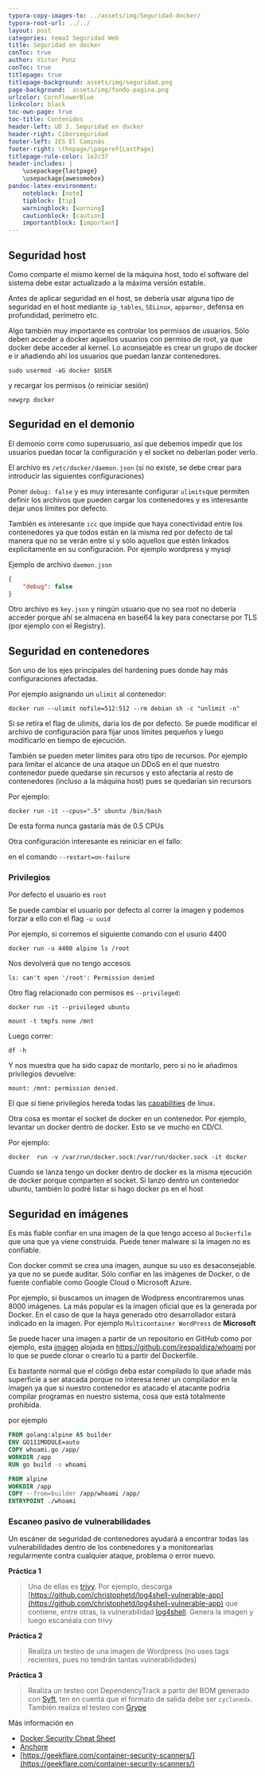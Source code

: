 ```yaml
---
typora-copy-images-to: ../assets/img/Seguridad-docker/
typora-root-url: ../../
layout: post
categories: tema3 Seguridad Web
title: Seguridad en docker
conToc: true
author: Víctor Ponz
conToc: true
titlepage: true
titlepage-background: assets/img/seguridad.png
page-background:  assets/img/fondo-pagina.png
urlcolor: CornflowerBlue
linkcolor: black
toc-own-page: true
toc-title: Contenidos
header-left: UD 3. Seguridad en docker
header-right: Ciberseguridad
footer-left: IES El Caminàs
footer-right: \thepage/\pageref{LastPage}
titlepage-rule-color: 1e2c37
header-includes: |
    \usepackage{lastpage} 
    \usepackage{awesomebox}
pandoc-latex-environment:
    noteblock: [note]
    tipblock: [tip]
    warningblock: [warning]
    cautionblock: [caution]
    importantblock: [important]
---
```



## Seguridad host

Como comparte el mismo kernel de la máquina host, todo el software del sistema debe estar actualizado a la máxima versión estable.

Antes de aplicar seguridad en el host, se debería usar alguna tipo de seguridad en el host mediante `ip_tables`, `SELinux`, `apparmor`, defensa en profundidad, perímetro etc.

Algo también muy importante es controlar los permisos de usuarios. Sólo deben acceder a docker aquellos usuarios con permiso de root, ya que docker debe acceder al kernel. Lo aconsejable es crear un grupo de docker e ir añadiendo ahí los usuarios que puedan lanzar contenedores.

`sudo usermod -aG docker $USER`

y recargar los permisos (o reiniciar sesión)

`newgrp docker`

## Seguridad en el demonio

El demonio corre como superusuario, así que debemos impedir que los usuarios puedan tocar la configuración  y el socket no deberían poder verlo.

El archivo es `/etc/docker/daemon.json` (si no existe, se debe crear para introducir las siguientes configuraciones)

Poner `debug: false` y es muy interesante configurar `ulimits`que permiten definir los archivos que pueden cargar los contenedores y es interesante dejar unos límites por defecto.

También es interesante `icc` que impide que haya conectividad entre los contenedores ya que todos están en la misma red por defecto de tal manera que no se verán entre sí y sólo aquellos que estén linkados explícitamente en su configuración. Por ejemplo wordpress y mysql

Ejemplo de archivo `daemon.json`

```json
{
    "debug": false
}

```

Otro archivo es `key.json` y ningún usuario que no sea root no debería acceder porque ahí se almacena en base64 la key para conectarse por TLS (por ejemplo con el Registry).

## Seguridad en contenedores

Son uno de los ejes principales del hardening pues donde hay más configuraciones afectadas.

Por ejemplo asignando un `ulimit` al contenedor:

```
docker run --ulimit nofile=512:512 --rm debian sh -c "unlimit -n"
```

Si se retira el flag de ulimits, daría los de por defecto. Se puede modificar el archivo de configuración para fijar unos límites pequeños y luego modificarlo en tiempo de ejecución.

También se pueden meter límites para otro tipo de recursos. Por ejemplo para limitar el alcance de una ataque un DDoS en el que nuestro contenedor puede quedarse sin recursos y esto afectaría al resto de contenedores (incluso a la máquina host) pues se quedarían sin recursors

Por ejemplo:

`docker run -it --cpus=".5" ubuntu /bin/bash`

De esta forma  nunca gastaría más de 0.5 CPUs

Otra configuración interesante es reiniciar en el fallo:

en el comando `--restart=on-failure`

### Privilegios

Por defecto el usuario es `root`

Se puede cambiar el usuario por defecto al correr la  imagen y podemos forzar a ello con el flag `-u uuid`

Por ejemplo, si corremos el siguiente comando con el usurio 4400 

`docker run -u 4400 alpine ls /root`

Nos devolverá que no tengo accesos

```
ls: can't open '/root': Permission denied

```

Otro flag relacionado con permisos es `--privileged`:

`docker run -it --privileged ubuntu`

`mount -t tmpfs none /mnt`

Luego correr:

`df -h`

Y nos muestra que ha sido capaz de montarlo, pero si no le añadimos privilegios devuelve:

```
mount: /mnt: permission denied.
```

El que sí tiene privilegios hereda todas las [capabilities](https://www.incibe-cert.es/blog/linux-capabilities) de linux.

Otra cosa es montar el socket de docker en un contenedor. Por ejemplo, levantar un docker dentro de docker. Esto se ve mucho en CD/CI.

Por ejemplo:

`docker  run -v /var/run/docker.sock:/var/run/docker.sock -it docker`

Cuando se lanza tengo un docker dentro de docker es la misma ejecución de docker porque comparten el socket. Si lanzo dentro un contenedor ubuntu, también lo podré listar si hago docker ps en el host

## Seguridad en imágenes

Es más fiable confiar en una imagen de la que tengo acceso al `Dockerfile` que una que ya viene construida. Puede tener malware si la imagen no es confiable.

Con docker commit se crea una imagen, aunque su uso es desaconsejable. ya que no se puede auditar. Sólo confiar en las imágenes de Docker, o de fuente confiable como Google Cloud o Microsoft Azure.

Por ejemplo, si buscamos un imagen de Wodpress encontraremos unas 8000 imágenes. La más popular es la imagen oficial que es la generada por Docker. En el caso de que la haya generado otro desarrollador estará indicado en la imagen. Por ejemplo `Multicontainer WordPress` de **Microsoft**

Se puede hacer una imagen a partir de un repositorio en GitHub como por ejemplo, esta [imagen](https://hub.docker.com/r/irespaldiza/whoami) alojada en https://github.com/irespaldiza/whoami por lo que se puede clonar o crearlo tú a partir del Dockerfile.

Es  bastante normal que el código deba estar compilado lo que añade más superficie a ser atacada porque no interesa tener un compilador en la imagen ya que si nuestro contenedor es atacado el atacante podría compilar programas en nuestro sistema, cosa que está totalmente prohibida.

por ejemplo

```dockerfile
FROM golang:alpine AS builder
ENV GO111MODULE=auto
COPY whoami.go /app/
WORKDIR /app
RUN go build -o whoami

FROM alpine
WORKDIR /app
COPY --from=builder /app/whoami /app/
ENTRYPOINT ./whoami
```


### Escaneo pasivo de vulnerabilidades

Un escáner de seguridad de contenedores ayudará a encontrar todas las vulnerabilidades dentro de los contenedores y a monitorearlas regularmente contra cualquier ataque, problema o error nuevo.

**Práctica 1**

> Una de ellas es [trivy](https://aquasecurity.github.io/trivy/v0.25.3/). Por ejemplo, descarga [https://github.com/christophetd/log4shell-vulnerable-app](https://github.com/christophetd/log4shell-vulnerable-app) que contiene, entre otras, la vulnerabilidad [log4shell](https://www.cvedetails.com/cve/CVE-2022-23307/). Genera la imagen y luego escanéala con trivy

**Práctica 2**

> Realiza un testeo de una imagen de Wordpress (no uses tags recientes, pues no tendrán tantas vulnerabilidades)

**Práctica 3**

> Realiza un testeo con DependencyTrack a partir del BOM generado con [Syft](https://github.com/anchore/syft/), ten en cuenta que el formato de salida debe ser `cyclonedx`. También realiza el testeo con [Grype](https://github.com/anchore/grype/)

Más información en

* [Docker Security Cheat Sheet](https://cheatsheetseries.owasp.org/cheatsheets/Docker_Security_Cheat_Sheet.html)
* [Anchore](https://anchore.com/opensource/)
* [https://geekflare.com/container-security-scanners/](https://geekflare.com/container-security-scanners/)